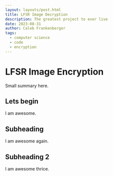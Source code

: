 ```yaml
---
layout: layouts/post.html
title: LFSR Image Decryption
description: The greatest project to ever live
date: 2023-08-31
author: Caleb Frankenberger
tags:
  - computer science
  - code
  - encryption
---
```


<!-- prettier-ignore -->
# LFSR Image Encryption

Small summary here.

## Lets begin

I am awesome.

## Subheading

I am awesome again.

## Subheading 2

I am awesome thrice.
